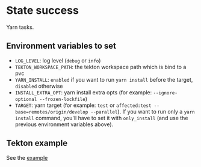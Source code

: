 # State success

Yarn tasks.

## Environment variables to set

* `LOG_LEVEL`: log level (`debug` or `info`)
* `TEKTON_WORKSPACE_PATH`: the tekton workspace path which is bind to a pvc
* `YARN_INSTALL`: `enabled` if you want to run `yarn install` before the target, `disabled` otherwise
* `INSTALL_EXTRA_OPT`: yarn install extra opts (for example: `--ignore-optional --frozen-lockfile`)
* `TARGET`: yarn target (for example: `test` or `affected:test --base=remotes/origin/develop --parallel`). If you want to run only a `yarn install` command, you'll have to set it with `only_install` (and use the previous environment variables above).

## Tekton example

See the [example](./yarn-checks-single-step.yaml)
